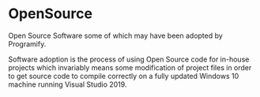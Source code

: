 # OpenSource
 Open Source Software some of which may have been adopted by Programify.

Software adoption is the process of using Open Source code for in-house projects which invariably means some modification of project files in order to get source code to compile correctly on a fully updated Windows 10 machine running Visual Studio 2019.

